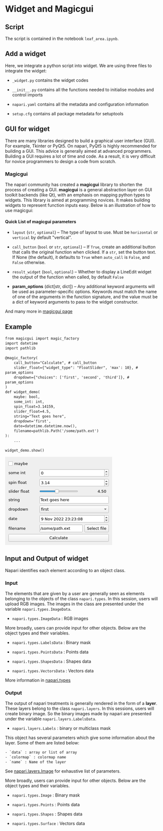 # Widget and Magicgui

## Script

The script is contained in the notebook `leaf_area.ipynb`.

## Add a widget

Here, we integrate a python script into widget. We are using three files to integrate the widget:

- `_widget.py` contains the widget codes

- `__init__.py` contains all the functions needed to initialise modules and control imports

- `napari.yaml` contains all the metadata and configuration information

- `setup.cfg` contains all package metadata for setuptools

## GUI for widget

There are many libraries designed to build a graphical user interface (GUI). For example, Tkinter or PyQt5. On napari, PyQt5 is highly recommended for building a GUI. This advice is generally aimed at advanced programmers. Building a GUI requires a lot of time and code. As a result, it is very difficult for novice programmers to design a code from scratch.

### Magicgui

The napari community has created a **magicgui** library to shorten the process of creating a GUI. **magicgui** is a general abstraction layer on GUI toolkit backends (like Qt), with an emphasis on mapping python types to widgets. This library is aimed at programming novices. It makes building widgets to represent function inputs easy. Below is an illustration of how to use magicgui:

#### Quick List of magicgui parameters

- `layout` (`str`, `optional`) – The type of layout to use. Must be `horizontal` or `vertical` by default "vertical".

- `call_button` (`bool` or `str`, `optional`) – If `True`, create an additional button that calls the original function when clicked. If a `str`, set the button text. If None (the default), it defaults to `True` when `auto_call` is `False`, and `False` otherwise.

- `result_widget` (`bool`, `optional`) – Whether to display a LineEdit widget the output of the function when called, by default `False`

- **param_options** (dict[str, dict]) – Any additional keyword arguments will be used as parameter-specific options. Keywords must match the name of one of the arguments in the function signature, and the value must be a dict of keyword arguments to pass to the widget constructor.

And many more in [magicgui page](https://pyapp-kit.github.io/magicgui/api/magic_factory/)

## Example

```
from magicgui import magic_factory
import datetime
import pathlib

@magic_factory(
    call_button="Calculate", # call_button
    slider_float={"widget_type": "FloatSlider", 'max': 10}, # param_options
    dropdown={"choices": ['first', 'second', 'third']}, # param_options
)
def widget_demo(
    maybe: bool,
    some_int: int,
    spin_float=3.14159,
    slider_float=4.5,
    string="Text goes here",
    dropdown='first',
    date=datetime.datetime.now(),
    filename=pathlib.Path('/some/path.ext')
):
    ...

widget_demo.show()
```

![Alt text](credit-image/7586a2670f0eb26111339c8f0fe6f8c4651ee9a9f444584181967deeb4301c80.png)

## Input and Output of widget

Napari identifies each element according to an object class.

### Input

The elements that are given by a user are generally seen as elements belonging to the objects of the class `napari.types`. In this session, users will upload RGB images. The images in the class are presented under the variable `napari.types.ImageData`.

- `napari.types.ImageData` : RGB images

More broadly, users can provide input for other objects. Below are the object types and their variables.

- `napari.types.LabelsData` : Binary mask

- `napari.types.PointsData` : Points data

- `napari.types.ShapesData` : Shapes data

- `napari.types.VectorsData` : Vectors data

More information in [napari.types](https://napari.org/stable/api/napari.types.html)

### Output

The output of napari treatments is generally rendered in the form of a **layer**. These layers belong to the class `napari.layers`. In this sessions, users will create binary image. So the binary images made by napari are presented under the variable `napari.layers.LabelsData`.

- `napari.layers.Labels` : binary or multiclass mask

This object has several parameters which give some information about the layer. Some of them are listed below:

    - `data` : array or list of array
    - `colormap` : colormap name
    - `name` : Name of the layer

See [napari.layers.Image](https://napari.org/stable/api/napari.layers.Image.html#napari.layers.Image) for exhaustive list of parameters.

More broadly, users can provide input for other objects. Below are the object types and their variables.

- `napari.types.Image` : Binary mask

- `napari.types.Points` : Points data

- `napari.types.Shapes` : Shapes data

- `napari.types.Surface` : Vectors data